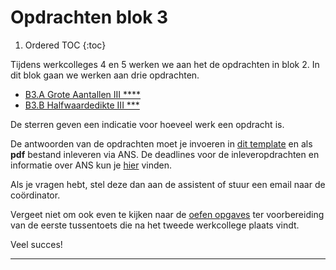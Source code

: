 # Opdrachten blok 3

1. Ordered TOC
{:toc}

Tijdens werkcolleges 4 en 5 werken we aan het de opdrachten in blok 2. 
In dit blok gaan we werken aan drie opdrachten. 

* <a href="#B3.A">B3.A Grote Aantallen III ****</a>
* <a href="#B3.B">B3.B Halfwaardedikte III ***</a>

De sterren geven een indicatie voor hoeveel werk een opdracht is. 

De antwoorden van de opdrachten moet je invoeren in [dit template](InlevertemplateBlok3.docx) en als **pdf** bestand inleveren via ANS. De deadlines voor de inleveropdrachten en informatie over ANS kun je [hier](/start/inleveropdrachten) vinden.


Als je vragen hebt, stel deze dan aan de assistent of stuur een email naar de coördinator.

Vergeet niet om ook even te kijken naar de [oefen opgaves](/tussentoets-iii/oefenopgaves) ter voorbereiding van de eerste tussentoets die na het tweede werkcollege plaats vindt.

Veel succes! 

*****